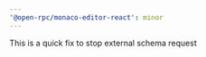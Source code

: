 ```yaml
---
'@open-rpc/monaco-editor-react': minor
---
```


This is a quick fix to stop external schema request
